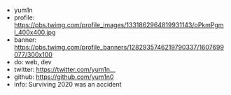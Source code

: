 - yum1n
- profile: https://pbs.twimg.com/profile_images/1331862964819931143/oPkmPgml_400x400.jpg
- banner: https://pbs.twimg.com/profile_banners/1282935746219790337/1607699077/300x100
- do: web, dev
- twitter: https://twitter.com/yum1n__
- github: https://github.com/yum1n0
- info: Surviving 2020 was an accident